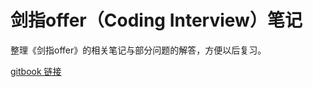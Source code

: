 # 剑指offer（Coding Interview）笔记

整理《剑指offer》的相关笔记与部分问题的解答，方便以后复习。

[gitbook 链接](https://phexus.gitbooks.io/coding-interview/content/)
